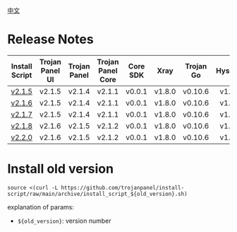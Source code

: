 [中文](README_ARCHIVE_ZH.md)

# Release Notes

|                Install Script                | Trojan Panel UI | Trojan Panel | Trojan Panel Core |  Core SDK   |  Xray  | Trojan Go | Hysteria | Caddy（NaiveProxy） |
|:--------------------------------------------:|:---------------:|:------------:|:-----------------:|:-----------:|:------:|:---------:|:--------:|:-----------------:|
| [v2.1.5](./archive/install_script_v2.1.5.sh) |     v2.1.5      |    v2.1.4    |      v2.1.1       |   v0.0.1    | v1.8.0 |  v0.10.6  |  v1.3.4  |      v2.6.4       |
| [v2.1.6](./archive/install_script_v2.1.6.sh) |     v2.1.5      |    v2.1.4    |      v2.1.1       |   v0.0.1    | v1.8.0 |  v0.10.6  |  v1.3.4  |      v2.6.4       |
| [v2.1.7](./archive/install_script_v2.1.7.sh) |     v2.1.5      |    v2.1.4    |      v2.1.1       |   v0.0.1    | v1.8.0 |  v0.10.6  |  v1.3.4  |      v2.6.4       |
| [v2.1.8](./archive/install_script_v2.1.8.sh) |     v2.1.6      |    v2.1.5    |      v2.1.2       |   v0.0.1    | v1.8.0 |  v0.10.6  |  v1.3.4  |      v2.6.4       |
| [v2.2.0](./archive/install_script_v2.2.0.sh) |     v2.1.6      |    v2.1.5    |      v2.1.2       |   v0.0.1    | v1.8.0 |  v0.10.6  |  v1.3.4  |      v2.6.4       |

# Install old version

```shell
source <(curl -L https://github.com/trojanpanel/install-script/raw/main/archive/install_script_${old_version}.sh)
```

explanation of params:

- `${old_version}`: version number